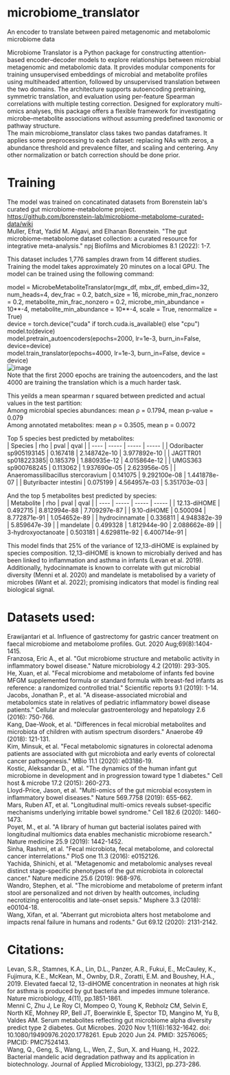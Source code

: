 # microbiome_translator
An encoder to translate between paired metagenomic and metabolomic microbiome data

Microbiome Translator is a Python package for constructing attention-based encoder–decoder models to explore relationships between microbial metagenomic and metabolomic data. It provides modular components for training unsupervised embeddings of microbial and metabolite profiles using multiheaded attention, followed by unsupervised translation between the two domains. The architecture supports autoencoding pretraining, symmetric translation, and evaluation using per-feature Spearman correlations with multiple testing correction. Designed for exploratory multi-omics analyses, this package offers a flexible framework for investigating microbe–metabolite associations without assuming predefined taxonomic or pathway structure.<br/>
The main microbiome_translator class takes two pandas dataframes. It applies some preprocessing to each dataset: replacing NAs with zeros, a abundance threshold and prevalence filter, and scaling and centering. Any other normalization or batch correction should be done prior.

# Training
The model was trained on concatinated datasets from Borenstein lab's curated gut microbiome-metabolome project.
https://github.com/borenstein-lab/microbiome-metabolome-curated-data/wiki<br/>
Muller, Efrat, Yadid M. Algavi, and Elhanan Borenstein. "The gut microbiome-metabolome dataset collection: a curated resource for integrative meta-analysis." npj Biofilms and Microbiomes 8.1 (2022): 1-7.

This dataset includes 1,776 samples drawn from 14 different studies. Training the model takes approximately 20 minutes on a local GPU. The model can be trained using the following command:

model = MicrobeMetaboliteTranslator(mgx_df, mbx_df, embed_dim=32, num_heads=4, dev_frac = 0.2, batch_size = 16, microbe_min_frac_nonzero = 0.2, metabolite_min_frac_nonzero = 0.2, microbe_min_abundance = 10**-4, metabolite_min_abundance = 10**-4, scale = True, renormalize = True)<br/>
device = torch.device("cuda" if torch.cuda.is_available() else "cpu")<br/>
model.to(device)<br/>
model.pretrain_autoencoders(epochs=2000, lr=1e-3, burn_in=False, device=device)<br/>
model.train_translator(epochs=4000, lr=1e-3, burn_in=False, device = device)<br/>
![image](https://github.com/user-attachments/assets/5d3e45a0-acf2-45ca-a709-7eb347f4019d)<br/>
Note that the first 2000 epochs are training the autoencoders, and the last 4000 are training the translation which is a much harder task.

This yeilds a mean spearman r squared between predicted and actual values in the test partition:<br/>
Among microbial species abundances: mean ρ = 0.1794, mean p-value = 0.079<br/>
Among annotated metabolites: mean ρ = 0.3505, mean p = 0.0072<br/>

Top 5 species best predicted by metabolites:<br/>
| Species |	rho	| pval | qval |
| ---- | ----- | ----- | ----- |
| Odoribacter sp905193145 |	0.167418 | 2.148742e-10 |	3.977892e-10 |
| JAGTTR01 sp018223385|	0.185379	| 1.880935e-12 |	4.015864e-12 |
| UMGS363 sp900768245	| 0.113062	| 1.937690e-05 |	2.623956e-05 |
| Anaeromassilibacillus stercoravium | 0.141075	| 9.292100e-08	| 1.441878e-07 |
| Butyribacter intestini	| 0.075199	| 4.564957e-03 |	5.351703e-03 |

And the top 5 metabolites best predicted by species:<br/>
|	Metabolite | rho | pval |	qval |
| ---- | ----- | ----- | ----- |
| 12.13-diHOME |	0.492715 | 8.812994e-88 | 7.709297e-87 |
| 9.10-diHOME	| 0.500094 | 8.772871e-91 | 1.054652e-89 |
| hydrocinnamate | 0.336811 | 4.948382e-39 | 5.859647e-39 |
| mandelate | 0.499328 | 1.812944e-90 | 2.088662e-89 |
| 3-hydroxyoctanoate | 0.503181 | 4.629811e-92 | 6.400714e-91 |

This model finds that 25% of the variance of 12,13-diHOME is explained by species composition. 12,13-diHOME is known to microbially derived and has been linked to inflammation and asthma in infants (Levan et al. 2019). Additionally, hydocinnamate is known to correlate with gut microbial diversity (Menni et al. 2020) and mandelate is metabolised by a variety of microbes (Want et al. 2022); promising indicators that model is finding real biological signal. <br/>

# Datasets used:<br/>
Erawijantari et al. Influence of gastrectomy for gastric cancer treatment on faecal microbiome and metabolome profiles. Gut. 2020 Aug;69(8):1404-1415.<br/>
Franzosa, Eric A., et al. "Gut microbiome structure and metabolic activity in inflammatory bowel disease." Nature microbiology 4.2 (2019): 293-305.<br/>
He, Xuan, et al. "Fecal microbiome and metabolome of infants fed bovine MFGM supplemented formula or standard formula with breast-fed infants as reference: a randomized controlled trial." Scientific reports 9.1 (2019): 1-14.<br/>
Jacobs, Jonathan P., et al. "A disease-associated microbial and metabolomics state in relatives of pediatric inflammatory bowel disease patients." Cellular and molecular gastroenterology and hepatology 2.6 (2016): 750-766.<br/>
Kang, Dae-Wook, et al. "Differences in fecal microbial metabolites and microbiota of children with autism spectrum disorders." Anaerobe 49 (2018): 121-131.<br/>
Kim, Minsuk, et al. "Fecal metabolomic signatures in colorectal adenoma patients are associated with gut microbiota and early events of colorectal cancer pathogenesis." MBio 11.1 (2020): e03186-19.<br/>
Kostic, Aleksandar D., et al. "The dynamics of the human infant gut microbiome in development and in progression toward type 1 diabetes." Cell host & microbe 17.2 (2015): 260-273.<br/>
Lloyd-Price, Jason, et al. "Multi-omics of the gut microbial ecosystem in inflammatory bowel diseases." Nature 569.7758 (2019): 655-662.<br/>
Mars, Ruben AT, et al. "Longitudinal multi-omics reveals subset-specific mechanisms underlying irritable bowel syndrome." Cell 182.6 (2020): 1460-1473.<br/>
Poyet, M., et al. "A library of human gut bacterial isolates paired with longitudinal multiomics data enables mechanistic microbiome research." Nature medicine 25.9 (2019): 1442-1452.<br/>
Sinha, Rashmi, et al. "Fecal microbiota, fecal metabolome, and colorectal cancer interrelations." PloS one 11.3 (2016): e0152126.<br/>
Yachida, Shinichi, et al. "Metagenomic and metabolomic analyses reveal distinct stage-specific phenotypes of the gut microbiota in colorectal cancer." Nature medicine 25.6 (2019): 968-976.<br/>
Wandro, Stephen, et al. "The microbiome and metabolome of preterm infant stool are personalized and not driven by health outcomes, including necrotizing enterocolitis and late-onset sepsis." Msphere 3.3 (2018): e00104-18.<br/>
Wang, Xifan, et al. "Aberrant gut microbiota alters host metabolome and impacts renal failure in humans and rodents." Gut 69.12 (2020): 2131-2142.<br/>

# Citations:<br/>
Levan, S.R., Stamnes, K.A., Lin, D.L., Panzer, A.R., Fukui, E., McCauley, K., Fujimura, K.E., McKean, M., Ownby, D.R., Zoratti, E.M. and Boushey, H.A., 2019. Elevated faecal 12, 13-diHOME concentration in neonates at high risk for asthma is produced by gut bacteria and impedes immune tolerance. Nature microbiology, 4(11), pp.1851-1861.<br/>
Menni C, Zhu J, Le Roy CI, Mompeo O, Young K, Rebholz CM, Selvin E, North KE, Mohney RP, Bell JT, Boerwinkle E, Spector TD, Mangino M, Yu B, Valdes AM. Serum metabolites reflecting gut microbiome alpha diversity predict type 2 diabetes. Gut Microbes. 2020 Nov 1;11(6):1632-1642. doi: 10.1080/19490976.2020.1778261. Epub 2020 Jun 24. PMID: 32576065; PMCID: PMC7524143.<br/>
Wang, Q., Geng, S., Wang, L., Wen, Z., Sun, X. and Huang, H., 2022. Bacterial mandelic acid degradation pathway and its application in biotechnology. Journal of Applied Microbiology, 133(2), pp.273-286.
